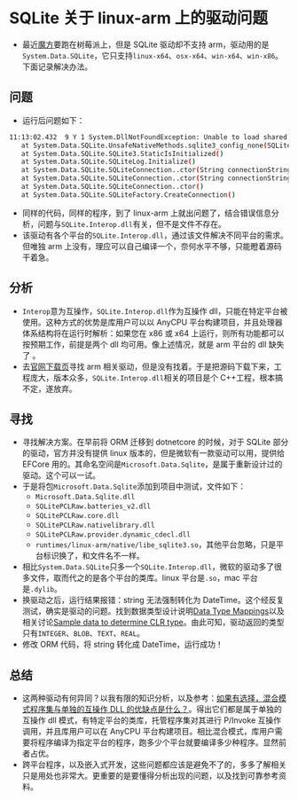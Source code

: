 # SQLite 关于 linux-arm 上的驱动问题

- 最近[魔方](https://github.com/NewLifeX/NewLife.Cube)要跑在树莓派上，但是 SQLite 驱动却不支持 arm，驱动用的是`System.Data.SQLite`，它只支持`linux-x64`、`osx-x64`、`win-x64`、`win-x86`。下面记录解决办法。

## 问题

- 运行后问题如下：

```bash
11:13:02.432  9 Y 1 System.DllNotFoundException: Unable to load shared library 'SQLite.Interop.dll' or one of its dependencies. In order to help diagnose loading problems, consider setting the LD_DEBUG environment variable: libSQLite.Interop.dll: cannot open shared object file: No such file or directory
   at System.Data.SQLite.UnsafeNativeMethods.sqlite3_config_none(SQLiteConfigOpsEnum op)
   at System.Data.SQLite.SQLite3.StaticIsInitialized()
   at System.Data.SQLite.SQLiteLog.Initialize()
   at System.Data.SQLite.SQLiteConnection..ctor(String connectionString, Boolean parseViaFramework)
   at System.Data.SQLite.SQLiteConnection..ctor(String connectionString)
   at System.Data.SQLite.SQLiteConnection..ctor()
   at System.Data.SQLite.SQLiteFactory.CreateConnection()
```

- 同样的代码，同样的程序，到了 linux-arm 上就出问题了，结合错误信息分析，问题与`SQLite.Interop.dll`有关，但不是文件不存在。
- 该驱动有各个平台的`SQLite.Interop.dll`，通过该文件解决不同平台的需求。但唯独 arm 上没有，理应可以自己编译一个，奈何水平不够，只能瞪着源码干着急。

## 分析

- `Interop`意为互操作，`SQLite.Interop.dll`作为互操作 dll，只能在特定平台被使用。这种方式的优势是库用户可以以 AnyCPU 平台构建项目，并且处理器体系结构将在运行时解析：如果您在 x86 或 x64 上运行，则所有功能都可以按预期工作，前提是两个 dll 均可用。像上述情况，就是 arm 平台的 dll 缺失了 。
- 去[官网下载页](http://system.data.sqlite.org/index.html/doc/trunk/www/downloads.wiki)寻找 arm 相关驱动，但是没有找着。于是把源码下载下来，工程庞大，版本众多，`SQLite.Interop.dll`相关的项目是个 C++工程，根本搞不定，遂放弃。

## 寻找

- 寻找解决方案。在早前将 ORM 迁移到 dotnetcore 的时候，对于 SQLite 部分的驱动，官方并没有提供 linux 版本的，但是微软有一款驱动可以用，提供给 EFCore 用的。其命名空间是`Microsoft.Data.Sqlite`，是属于重新设计过的驱动。这个可以一试。
- 于是将包`Microsoft.Data.Sqlite`添加到项目中测试，文件如下：
  - `Microsoft.Data.Sqlite.dll`
  - `SQLitePCLRaw.batteries_v2.dll`
  - `SQLitePCLRaw.core.dll`
  - `SQLitePCLRaw.nativelibrary.dll`
  - `SQLitePCLRaw.provider.dynamic_cdecl.dll`
  - `runtimes/linux-arm/native/libe_sqlite3.so`，其他平台忽略，只是平台标识换了，和文件名不一样。
- 相比`System.Data.SQLite`只多一个`SQLite.Interop.dll`，微软的驱动多了很多文件，取而代之的是各个平台的类库。linux 平台是`.so`，mac 平台是`.dylib`。
- 换驱动之后，运行结果报错：string 无法强制转化为 DateTime。这个经反复测试，确实是驱动的问题。找到数据类型设计说明[Data Type Mappings](https://github.com/aspnet/Microsoft.Data.Sqlite/wiki/Data-Type-Mappings)以及相关讨论[Sample data to determine CLR type](https://github.com/dotnet/efcore/issues/8824)。由此可知，驱动返回的类型只有`INTEGER`、`BLOB`、`TEXT`、`REAL`。
- 修改 ORM 代码，将 string 转化成 DateTime，运行成功！

## 总结

- 这两种驱动有何异同？以我有限的知识分析，以及参考：[如果有选择，混合模式程序集与单独的互操作 DLL 的优缺点是什么？](https://stackoverflow.com/questions/34144491/given-the-choice-what-are-the-pros-cons-of-mixed-mode-assemblies-vs-separate-i)。得出它们都是属于单独的互操作 dll 模式，有特定平台的类库，托管程序集对其进行 P/Invoke 互操作调用，并且库用户可以在 AnyCPU 平台构建项目。相比混合模式，库用户需要将程序编译为指定平台的程序，跑多少个平台就要编译多少种程序。显然前者占优。
- 跨平台程序，以及嵌入式开发，这些问题都应该是避免不了的，多多了解相关只是用处也非常大。更重要的是要懂得分析出现的问题，以及找到可靠参考资料。
